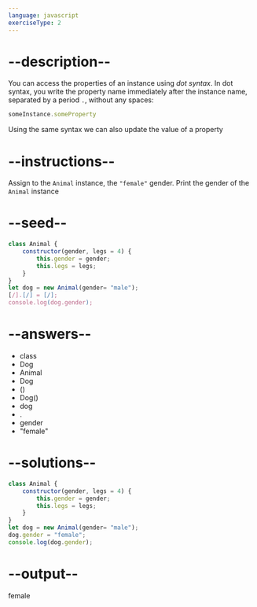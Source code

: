 ```yaml
---
language: javascript
exerciseType: 2
---
```


# --description--

You can access the properties of an instance using _dot syntax_.
In dot syntax, you write the property name immediately after the instance name, separated by a period `.`, without any spaces:
```javascript
someInstance.someProperty
```
Using the same syntax we can also update the value of a property

# --instructions--

Assign to the `Animal` instance, the `"female"` gender.
Print the gender of the `Animal` instance

# --seed--

```javascript
class Animal {
    constructor(gender, legs = 4) {
        this.gender = gender;
        this.legs = legs;
    }
}
let dog = new Animal(gender= "male");
[/].[/] = [/];
console.log(dog.gender);
```

# --answers--

- class 
- Dog
- Animal
- Dog
- ()
- Dog()
- dog
- .
- gender
- "female"

# --solutions--

```javascript
class Animal {
    constructor(gender, legs = 4) {
        this.gender = gender;
        this.legs = legs;
    }
}
let dog = new Animal(gender= "male");
dog.gender = "female";
console.log(dog.gender);
```

# --output--

female
